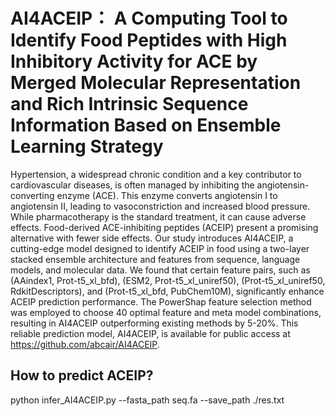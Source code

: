 # AI4ACEIP： A Computing Tool to Identify Food Peptides with High Inhibitory Activity for ACE by Merged Molecular Representation and Rich Intrinsic Sequence Information Based on Ensemble Learning Strategy 
Hypertension, a widespread chronic condition and a key contributor to cardiovascular diseases, is often managed by inhibiting the angiotensin-converting enzyme (ACE). This enzyme converts angiotensin I to angiotensin II, leading to vasoconstriction and increased blood pressure. While pharmacotherapy is the standard treatment, it can cause adverse effects. Food-derived ACE-inhibiting peptides (ACEIP) present a promising alternative with fewer side effects. Our study introduces AI4ACEIP, a cutting-edge model designed to identify ACEIP in food using a two-layer stacked ensemble architecture and features from sequence, language models, and molecular data. We found that certain feature pairs, such as (AAindex1, Prot-t5_xl_bfd), (ESM2, Prot-t5_xl_uniref50), (Prot-t5_xl_uniref50, RdkitDescriptors), and (Prot-t5_xl_bfd, PubChem10M), significantly enhance ACEIP prediction performance. The PowerShap feature selection method was employed to choose 40 optimal feature and meta model combinations, resulting in AI4ACEIP outperforming existing methods by 5-20%. This reliable prediction model, AI4ACEIP, is available for public access at https://github.com/abcair/AI4ACEIP.  
## How to predict ACEIP?
python infer_AI4ACEIP.py --fasta_path seq.fa --save_path ./res.txt 

